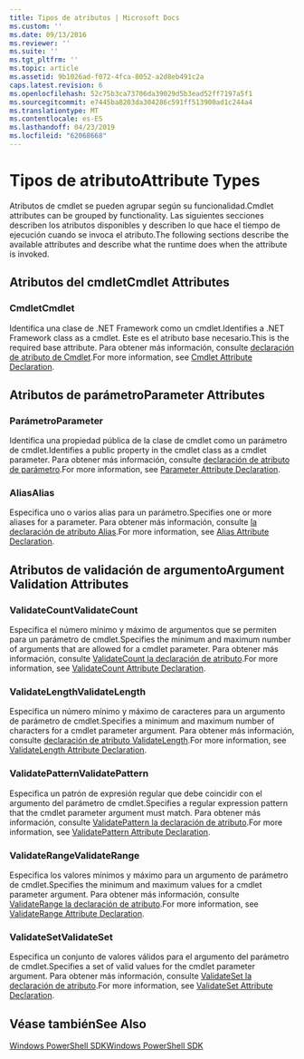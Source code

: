 ```yaml
---
title: Tipos de atributos | Microsoft Docs
ms.custom: ''
ms.date: 09/13/2016
ms.reviewer: ''
ms.suite: ''
ms.tgt_pltfrm: ''
ms.topic: article
ms.assetid: 9b1026ad-f072-4fca-8052-a2d8eb491c2a
caps.latest.revision: 6
ms.openlocfilehash: 52c75b3ca73706da39029d5b3ead52ff7197a5f1
ms.sourcegitcommit: e7445ba8203da304286c591ff513900ad1c244a4
ms.translationtype: MT
ms.contentlocale: es-ES
ms.lasthandoff: 04/23/2019
ms.locfileid: "62068668"
---
```

# <a name="attribute-types"></a><span data-ttu-id="8d205-102">Tipos de atributo</span><span class="sxs-lookup"><span data-stu-id="8d205-102">Attribute Types</span></span>

<span data-ttu-id="8d205-103">Atributos de cmdlet se pueden agrupar según su funcionalidad.</span><span class="sxs-lookup"><span data-stu-id="8d205-103">Cmdlet attributes can be grouped by functionality.</span></span>
<span data-ttu-id="8d205-104">Las siguientes secciones describen los atributos disponibles y describen lo que hace el tiempo de ejecución cuando se invoca el atributo.</span><span class="sxs-lookup"><span data-stu-id="8d205-104">The following sections describe the available attributes and describe what the runtime does when the attribute is invoked.</span></span>

## <a name="cmdlet-attributes"></a><span data-ttu-id="8d205-105">Atributos del cmdlet</span><span class="sxs-lookup"><span data-stu-id="8d205-105">Cmdlet Attributes</span></span>

### <a name="cmdlet"></a><span data-ttu-id="8d205-106">Cmdlet</span><span class="sxs-lookup"><span data-stu-id="8d205-106">Cmdlet</span></span>

<span data-ttu-id="8d205-107">Identifica una clase de .NET Framework como un cmdlet.</span><span class="sxs-lookup"><span data-stu-id="8d205-107">Identifies a .NET Framework class as a cmdlet.</span></span>
<span data-ttu-id="8d205-108">Este es el atributo base necesario.</span><span class="sxs-lookup"><span data-stu-id="8d205-108">This is the required base attribute.</span></span>
<span data-ttu-id="8d205-109">Para obtener más información, consulte [declaración de atributo de Cmdlet](./cmdlet-attribute-declaration.md).</span><span class="sxs-lookup"><span data-stu-id="8d205-109">For more information, see [Cmdlet Attribute Declaration](./cmdlet-attribute-declaration.md).</span></span>

## <a name="parameter-attributes"></a><span data-ttu-id="8d205-110">Atributos de parámetro</span><span class="sxs-lookup"><span data-stu-id="8d205-110">Parameter Attributes</span></span>

### <a name="parameter"></a><span data-ttu-id="8d205-111">Parámetro</span><span class="sxs-lookup"><span data-stu-id="8d205-111">Parameter</span></span>

<span data-ttu-id="8d205-112">Identifica una propiedad pública de la clase de cmdlet como un parámetro de cmdlet.</span><span class="sxs-lookup"><span data-stu-id="8d205-112">Identifies a public property in the cmdlet class as a cmdlet parameter.</span></span>
<span data-ttu-id="8d205-113">Para obtener más información, consulte [declaración de atributo de parámetro](./parameter-attribute-declaration.md).</span><span class="sxs-lookup"><span data-stu-id="8d205-113">For more information, see [Parameter Attribute Declaration](./parameter-attribute-declaration.md).</span></span>

### <a name="alias"></a><span data-ttu-id="8d205-114">Alias</span><span class="sxs-lookup"><span data-stu-id="8d205-114">Alias</span></span>

<span data-ttu-id="8d205-115">Especifica uno o varios alias para un parámetro.</span><span class="sxs-lookup"><span data-stu-id="8d205-115">Specifies one or more aliases for a parameter.</span></span>
<span data-ttu-id="8d205-116">Para obtener más información, consulte [la declaración de atributo Alias](./alias-attribute-declaration.md).</span><span class="sxs-lookup"><span data-stu-id="8d205-116">For more information, see [Alias Attribute Declaration](./alias-attribute-declaration.md).</span></span>

## <a name="argument-validation-attributes"></a><span data-ttu-id="8d205-117">Atributos de validación de argumento</span><span class="sxs-lookup"><span data-stu-id="8d205-117">Argument Validation Attributes</span></span>

### <a name="validatecount"></a><span data-ttu-id="8d205-118">ValidateCount</span><span class="sxs-lookup"><span data-stu-id="8d205-118">ValidateCount</span></span>

<span data-ttu-id="8d205-119">Especifica el número mínimo y máximo de argumentos que se permiten para un parámetro de cmdlet.</span><span class="sxs-lookup"><span data-stu-id="8d205-119">Specifies the minimum and maximum number of arguments that are allowed for a cmdlet parameter.</span></span>
<span data-ttu-id="8d205-120">Para obtener más información, consulte [ValidateCount la declaración de atributo](./validatecount-attribute-declaration.md).</span><span class="sxs-lookup"><span data-stu-id="8d205-120">For more information, see [ValidateCount Attribute Declaration](./validatecount-attribute-declaration.md).</span></span>

### <a name="validatelength"></a><span data-ttu-id="8d205-121">ValidateLength</span><span class="sxs-lookup"><span data-stu-id="8d205-121">ValidateLength</span></span>

<span data-ttu-id="8d205-122">Especifica un número mínimo y máximo de caracteres para un argumento de parámetro de cmdlet.</span><span class="sxs-lookup"><span data-stu-id="8d205-122">Specifies a minimum and maximum number of characters for a cmdlet parameter argument.</span></span>
<span data-ttu-id="8d205-123">Para obtener más información, consulte [declaración de atributo ValidateLength](./validatelength-attribute-declaration.md).</span><span class="sxs-lookup"><span data-stu-id="8d205-123">For more information, see [ValidateLength Attribute Declaration](./validatelength-attribute-declaration.md).</span></span>

### <a name="validatepattern"></a><span data-ttu-id="8d205-124">ValidatePattern</span><span class="sxs-lookup"><span data-stu-id="8d205-124">ValidatePattern</span></span>

<span data-ttu-id="8d205-125">Especifica un patrón de expresión regular que debe coincidir con el argumento del parámetro de cmdlet.</span><span class="sxs-lookup"><span data-stu-id="8d205-125">Specifies a regular expression pattern that the cmdlet parameter argument must match.</span></span>
<span data-ttu-id="8d205-126">Para obtener más información, consulte [ValidatePattern la declaración de atributo](./validatepattern-attribute-declaration.md).</span><span class="sxs-lookup"><span data-stu-id="8d205-126">For more information, see [ValidatePattern Attribute Declaration](./validatepattern-attribute-declaration.md).</span></span>

### <a name="validaterange"></a><span data-ttu-id="8d205-127">ValidateRange</span><span class="sxs-lookup"><span data-stu-id="8d205-127">ValidateRange</span></span>

<span data-ttu-id="8d205-128">Especifica los valores mínimos y máximo para un argumento de parámetro de cmdlet.</span><span class="sxs-lookup"><span data-stu-id="8d205-128">Specifies the minimum and maximum values for a cmdlet parameter argument.</span></span>
<span data-ttu-id="8d205-129">Para obtener más información, consulte [ValidateRange la declaración de atributo](./validaterange-attribute-declaration.md).</span><span class="sxs-lookup"><span data-stu-id="8d205-129">For more information, see [ValidateRange Attribute Declaration](./validaterange-attribute-declaration.md).</span></span>

### <a name="validateset"></a><span data-ttu-id="8d205-130">ValidateSet</span><span class="sxs-lookup"><span data-stu-id="8d205-130">ValidateSet</span></span>

<span data-ttu-id="8d205-131">Especifica un conjunto de valores válidos para el argumento del parámetro de cmdlet.</span><span class="sxs-lookup"><span data-stu-id="8d205-131">Specifies a set of valid values for the cmdlet parameter argument.</span></span>
<span data-ttu-id="8d205-132">Para obtener más información, consulte [ValidateSet la declaración de atributo](./validateset-attribute-declaration.md).</span><span class="sxs-lookup"><span data-stu-id="8d205-132">For more information, see [ValidateSet Attribute Declaration](./validateset-attribute-declaration.md).</span></span>

## <a name="see-also"></a><span data-ttu-id="8d205-133">Véase también</span><span class="sxs-lookup"><span data-stu-id="8d205-133">See Also</span></span>

[<span data-ttu-id="8d205-134">Windows PowerShell SDK</span><span class="sxs-lookup"><span data-stu-id="8d205-134">Windows PowerShell SDK</span></span>](../windows-powershell-reference.md)
